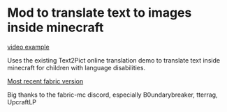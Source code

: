 # Mod to translate text to images inside minecraft

[video example](https://video.fwlg3-1.fna.fbcdn.net/v/t42.3356-2/62558754_894417254233434_1122629594189398016_n.mp4/video-1559724065.mp4?_nc_cat=109&vabr=933998&_nc_ht=video.fwlg3-1.fna&oh=036e81f2d4ce02916bbd0a0ba9d9f58d&oe=5CF90E5D)

Uses the existing Text2Pict online translation demo to translate text inside minecraft for children with language disabilities.

[Most recent fabric version](https://modmuss50.me/fabric.html)

Big thanks to the fabric-mc discord, especially B0undarybreaker, tterrag, UpcraftLP